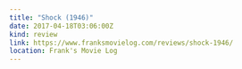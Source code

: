 ```yaml
---
title: "Shock (1946)"
date: 2017-04-18T03:06:00Z
kind: review
link: https://www.franksmovielog.com/reviews/shock-1946/
location: Frank's Movie Log
---
```

